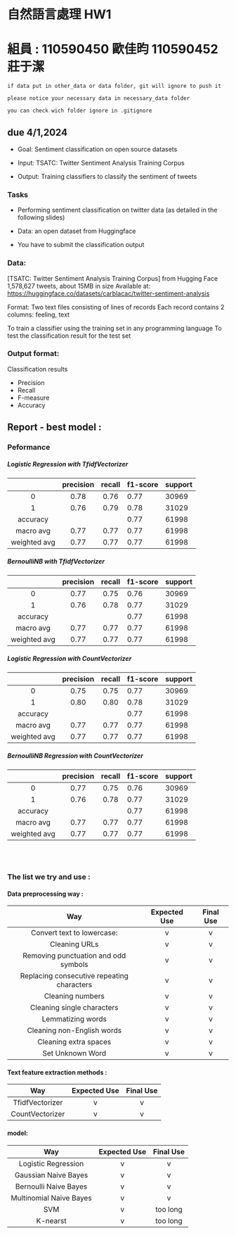 # 自然語言處理 HW1

# 組員 : 110590450 歐佳昀 110590452 莊于潔

```
if data put in other_data or data folder, git will ignore to push it

please notice your necessary data in necessary_data folder

you can check wich folder ignore in .gitignore
```

## due 4/1,2024

- Goal: Sentiment classification on open source datasets

- Input: TSATC: Twitter Sentiment Analysis Training Corpus

- Output: Training classifiers to classify the sentiment of tweets

### Tasks

- Performing sentiment classification on twitter data (as detailed in the following slides)

- Data: an open dataset from Huggingface

- You have to submit the classification output

### Data:

[TSATC: Twitter Sentiment Analysis Training Corpus] from Hugging Face
1,578,627 tweets, about 15MB in size
Available at:
https://huggingface.co/datasets/carblacac/twitter-sentiment-analysis

Format:
Two text files consisting of lines of records
Each record contains 2 columns: feeling, text

To train a classifier using the training set in any programming language
To test the classification result for the test set

### Output format:

Classification results

- Precision
- Recall
- F-measure
- Accuracy

## Report - best model :

### Peformance

##### Logistic Regression with TfidfVectorizer

|              | precision | recall | f1-score | support |
| :----------: | :-------: | :----: | -------- | ------- |
|      0       |   0.78    |  0.76  | 0.77     | 30969   |
|      1       |   0.76    |  0.79  | 0.78     | 31029   |
|   accuracy   |           |        | 0.77     | 61998   |
|  macro avg   |   0.77    |  0.77  | 0.77     | 61998   |
| weighted avg |   0.77    |  0.77  | 0.77     | 61998   |

##### BernoulliNB with TfidfVectorizer

|              | precision | recall | f1-score | support |
| :----------: | :-------: | :----: | -------- | ------- |
|      0       |   0.77    |  0.75  | 0.76     | 30969   |
|      1       |   0.76    |  0.78  | 0.77     | 31029   |
|   accuracy   |           |        | 0.77     | 61998   |
|  macro avg   |   0.77    |  0.77  | 0.77     | 61998   |
| weighted avg |   0.77    |  0.77  | 0.77     | 61998   |

##### Logistic Regression with CountVectorizer

|              | precision | recall | f1-score | support |
| :----------: | :-------: | :----: | -------- | ------- |
|      0       |   0.75    |  0.75  | 0.77     | 30969   |
|      1       |   0.80    |  0.80  | 0.78     | 31029   |
|   accuracy   |           |        | 0.77     | 61998   |
|  macro avg   |   0.77    |  0.77  | 0.77     | 61998   |
| weighted avg |   0.77    |  0.77  | 0.77     | 61998   |

##### BernoulliNB Regression with CountVectorizer

|              | precision | recall | f1-score | support |
| :----------: | :-------: | :----: | -------- | ------- |
|      0       |   0.77    |  0.75  | 0.76     | 30969   |
|      1       |   0.76    |  0.78  | 0.77     | 31029   |
|   accuracy   |           |        | 0.77     | 61998   |
|  macro avg   |   0.77    |  0.77  | 0.77     | 61998   |
| weighted avg |   0.77    |  0.77  | 0.77     | 61998   |

<br>
<br>

### The list we try and use :

#### Data preprocessing way :

|                    Way                     | Expected Use | Final Use |
| :----------------------------------------: | :----------: | :-------: |
|         Convert text to lowercase:         |      v       |     v     |
|               Cleaning URLs                |      v       |     v     |
|    Removing punctuation and odd symbols    |      v       |     v     |
| Replacing consecutive repeating characters |      v       |     v     |
|              Cleaning numbers              |      v       |     v     |
|         Cleaning single characters         |      v       |     v     |
|             Lemmatizing words              |      v       |     v     |
|         Cleaning non-English words         |      v       |     v     |
|           Cleaning extra spaces            |      v       |     v     |
|              Set Unknown Word              |      v       |     v     |

#### Text feature extraction methods :

|       Way       | Expected Use | Final Use |
| :-------------: | :----------: | :-------: |
| TfidfVectorizer |      v       |     v     |
| CountVectorizer |      v       |     v     |

#### model:

|           Way           | Expected Use | Final Use |
| :---------------------: | :----------: | :-------: |
|   Logistic Regression   |      v       |     v     |
|  Gaussian Naive Bayes   |      v       |     v     |
|  Bernoulli Naive Bayes  |      v       |     v     |
| Multinomial Naive Bayes |      v       |     v     |
|           SVM           |      v       | too long  |
|        K-nearst         |      v       | too long  |
